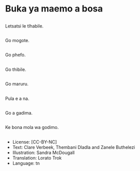 # Buka ya maemo a bosa

##
Letsatsi le tlhabile.

##
Go mogote.

##
Go phefo.

##
Go thibile.

##
Go maruru.

##
Pula e a na.

##
Go a gadima.

##
Ke bona mola wa
godimo.

##
* License: [CC-BY-NC]
* Text: Clare Verbeek, Thembani Dladla and Zanele Buthelezi
* Illustration: Sandra McDougall
* Translation: Lorato Trok
* Language: tn
